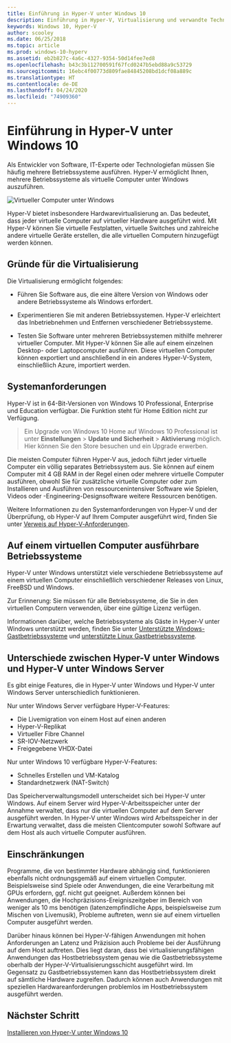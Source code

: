 ```yaml
---
title: Einführung in Hyper-V unter Windows 10
description: Einführung in Hyper-V, Virtualisierung und verwandte Technologien.
keywords: Windows 10, Hyper-V
author: scooley
ms.date: 06/25/2018
ms.topic: article
ms.prod: windows-10-hyperv
ms.assetid: eb2b827c-4a6c-4327-9354-50d14fee7ed8
ms.openlocfilehash: b43c3b112700591f67fcd0247b5ebd88a9c53729
ms.sourcegitcommit: 16ebc4f00773d809fae84845208bd1dcf08a889c
ms.translationtype: HT
ms.contentlocale: de-DE
ms.lasthandoff: 04/24/2020
ms.locfileid: "74909360"
---
```

# <a name="introduction-to-hyper-v-on-windows-10"></a>Einführung in Hyper-V unter Windows 10

Als Entwickler von Software, IT-Experte oder Technologiefan müssen Sie häufig mehrere Betriebssysteme ausführen. Hyper-V ermöglicht Ihnen, mehrere Betriebssysteme als virtuelle Computer unter Windows auszuführen.

![Virtueller Computer unter Windows](media/HyperVNesting.png)

Hyper-V bietet insbesondere Hardwarevirtualisierung an.  Das bedeutet, dass jeder virtuelle Computer auf virtueller Hardware ausgeführt wird.  Mit Hyper-V können Sie virtuelle Festplatten, virtuelle Switches und zahlreiche andere virtuelle Geräte erstellen, die alle virtuellen Computern hinzugefügt werden können.

## <a name="reasons-to-use-virtualization"></a>Gründe für die Virtualisierung

Die Virtualisierung ermöglicht folgendes:

* Führen Sie Software aus, die eine ältere Version von Windows oder andere Betriebssysteme als Windows erfordert.

* Experimentieren Sie mit anderen Betriebssystemen. Hyper-V erleichtert das Inbetriebnehmen und Entfernen verschiedener Betriebssysteme.

* Testen Sie Software unter mehreren Betriebssystemen mithilfe mehrerer virtueller Computer. Mit Hyper-V können Sie alle auf einem einzelnen Desktop- oder Laptopcomputer ausführen. Diese virtuellen Computer können exportiert und anschließend in ein anderes Hyper-V-System, einschließlich Azure, importiert werden.

## <a name="system-requirements"></a>Systemanforderungen

Hyper-V ist in 64-Bit-Versionen von Windows 10 Professional, Enterprise und Education verfügbar. Die Funktion steht für Home Edition nicht zur Verfügung.

> Ein Upgrade von Windows 10 Home auf Windows 10 Professional ist unter **Einstellungen** > **Update und Sicherheit** > **Aktivierung** möglich. Hier können Sie den Store besuchen und ein Upgrade erwerben.

Die meisten Computer führen Hyper-V aus, jedoch führt jeder virtuelle Computer ein völlig separates Betriebssystem aus.  Sie können auf einem Computer mit 4 GB RAM in der Regel einen oder mehrere virtuelle Computer ausführen, obwohl Sie für zusätzliche virtuelle Computer oder zum Installieren und Ausführen von ressourcenintensiver Software wie Spielen, Videos oder -Engineering-Designsoftware weitere Ressourcen benötigen.

Weitere Informationen zu den Systemanforderungen von Hyper-V und der Überprüfung, ob Hyper-V auf Ihrem Computer ausgeführt wird, finden Sie unter [Verweis auf Hyper-V‑Anforderungen](../reference/hyper-v-requirements.md).

## <a name="operating-systems-you-can-run-in-a-virtual-machine"></a>Auf einem virtuellen Computer ausführbare Betriebssysteme

Hyper-V unter Windows unterstützt viele verschiedene Betriebssysteme auf einem virtuellen Computer einschließlich verschiedener Releases von Linux, FreeBSD und Windows.

Zur Erinnerung: Sie müssen für alle Betriebssysteme, die Sie in den virtuellen Computern verwenden, über eine gültige Lizenz verfügen.

Informationen darüber, welche Betriebssysteme als Gäste in Hyper-V unter Windows unterstützt werden, finden Sie unter [Unterstützte Windows-Gastbetriebssysteme](supported-guest-os.md) und [unterstützte Linux Gastbetriebssysteme](https://docs.microsoft.com/windows-server/virtualization/hyper-v/Supported-Linux-and-FreeBSD-virtual-machines-for-Hyper-V-on-Windows).

## <a name="differences-between-hyper-v-on-windows-and-hyper-v-on-windows-server"></a>Unterschiede zwischen Hyper-V unter Windows und Hyper-V unter Windows Server

Es gibt einige Features, die in Hyper-V unter Windows und Hyper-V unter Windows Server unterschiedlich funktionieren.

Nur unter Windows Server verfügbare Hyper-V-Features:

* Die Livemigration von einem Host auf einen anderen
* Hyper-V-Replikat
* Virtueller Fibre Channel
* SR-IOV-Netzwerk
* Freigegebene VHDX-Datei

Nur unter Windows 10 verfügbare Hyper-V-Features:

* Schnelles Erstellen und VM-Katalog
* Standardnetzwerk (NAT-Switch)

Das Speicherverwaltungsmodell unterscheidet sich bei Hyper-V unter Windows. Auf einem Server wird Hyper-V-Arbeitsspeicher unter der Annahme verwaltet, dass nur die virtuellen Computer auf dem Server ausgeführt werden. In Hyper-V unter Windows wird Arbeitsspeicher in der Erwartung verwaltet, dass die meisten Clientcomputer sowohl Software auf dem Host als auch virtuelle Computer ausführen.

## <a name="limitations"></a>Einschränkungen

Programme, die von bestimmter Hardware abhängig sind, funktionieren ebenfalls nicht ordnungsgemäß auf einem virtuellen Computer. Beispielsweise sind Spiele oder Anwendungen, die eine Verarbeitung mit GPUs erfordern, ggf. nicht gut geeignet. Außerdem können bei Anwendungen, die Hochpräzisions-Ereigniszeitgeber im Bereich von weniger als 10 ms benötigen (latenzempfindliche Apps, beispielsweise zum Mischen von Livemusik), Probleme auftreten, wenn sie auf einem virtuellen Computer ausgeführt werden.

Darüber hinaus können bei Hyper-V-fähigen Anwendungen mit hohen Anforderungen an Latenz und Präzision auch Probleme bei der Ausführung auf dem Host auftreten.  Dies liegt daran, dass bei virtualisierungsfähigen Anwendungen das Hostbetriebssystem genau wie die Gastbetriebssysteme oberhalb der Hyper-V-Virtualisierungsschicht ausgeführt wird. Im Gegensatz zu Gastbetriebssystemen kann das Hostbetriebssystem direkt auf sämtliche Hardware zugreifen. Dadurch können auch Anwendungen mit speziellen Hardwareanforderungen problemlos im Hostbetriebssystem ausgeführt werden.

## <a name="next-step"></a>Nächster Schritt

[Installieren von Hyper-V unter Windows 10](../quick-start/enable-hyper-v.md)
